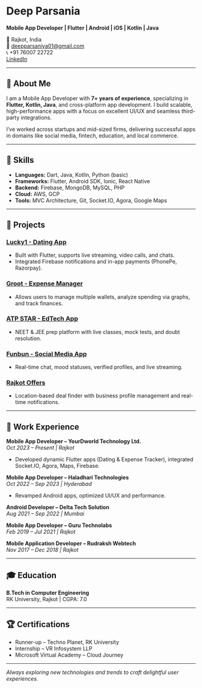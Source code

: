 # Deep Parsania

**Mobile App Developer | Flutter | Android | iOS | Kotlin | Java**

📍 Rajkot, India  
📧 [deepparsaniya01@gmail.com](mailto:deepparsaniya01@gmail.com)  
📞 +91 76007 22722  
[LinkedIn](https://linkedin.com/in/deep-parsania-9172b8b5)

---

## 👋 About Me

I am a Mobile App Developer with **7+ years of experience**, specializing in **Flutter, Kotlin, Java**, and cross-platform app development. I build scalable, high-performance apps with a focus on excellent UI/UX and seamless third-party integrations.

I’ve worked across startups and mid-sized firms, delivering successful apps in domains like social media, fintech, education, and local commerce.

---

## 🚀 Skills

- **Languages:** Dart, Java, Kotlin, Python (basic)
- **Frameworks:** Flutter, Android SDK, Ionic, React Native
- **Backend:** Firebase, MongoDB, MySQL, PHP
- **Cloud:** AWS, GCP
- **Tools:** MVC Architecture, Git, Socket.IO, Agora, Google Maps

---

## 📱 Projects

### [Lucky1 - Dating App](https://play.google.com/store/apps/details?id=in.lucky1.app)
- Built with Flutter, supports live streaming, video calls, and chats.
- Integrated Firebase notifications and in-app payments (PhonePe, Razorpay).

### [Groot - Expense Manager](https://play.google.com/store/apps/details?id=com.grootapp)
- Allows users to manage multiple wallets, analyze spending via graphs, and track finances.

### [ATP STAR - EdTech App](https://play.google.com/store/apps/details?id=com.app.atpstar)
- NEET & JEE prep platform with live classes, mock tests, and doubt resolution.

### [Funbun - Social Media App](https://play.google.com/store/apps/details?id=in.funbun.app)
- Real-time chat, mood statuses, verified profiles, and live streaming.

### [Rajkot Offers](https://play.google.com/store/apps/details?id=com.rajkotoffer.app)
- Location-based deal finder with business profile management and real-time notifications.

---

## 💼 Work Experience

**Mobile App Developer – YourDworld Technology Ltd.**  
*Oct 2023 – Present | Rajkot*  
- Developed dynamic Flutter apps (Dating & Expense Tracker), integrated Socket.IO, Agora, Maps, Firebase.

**Mobile App Developer – Haladhari Technologies**  
*Oct 2022 – Sep 2023 | Hyderabad*  
- Revamped Android apps, optimized UI/UX and performance.

**Android Developer – Delta Tech Solution**  
*Aug 2021 – Sep 2022 | Mumbai*

**Mobile App Developer – Guru Technolabs**  
*Feb 2019 – Jul 2021 | Rajkot*

**Mobile Application Developer – Rudraksh Webtech**  
*Nov 2017 – Dec 2018 | Rajkot*

---

## 🎓 Education

**B.Tech in Computer Engineering**  
RK University, Rajkot | CGPA: 7.0

---

## 🏆 Certifications

- Runner-up – Techno Planet, RK University  
- Internship – VR Infosystem LLP  
- Microsoft Virtual Academy – Cloud Journey

---

_Always exploring new technologies and trends to craft delightful user experiences._

